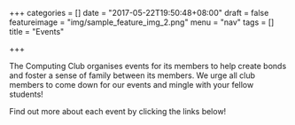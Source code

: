 +++
categories = []
date = "2017-05-22T19:50:48+08:00"
draft = false
featureimage = "img/sample_feature_img_2.png"
menu = "nav"
tags = []
title = "Events"

+++

The Computing Club organises events for its members to help create bonds and foster a sense of family between its members. We urge all club members to come down for our events and mingle with your fellow students!

Find out more about each event by clicking the links below!
